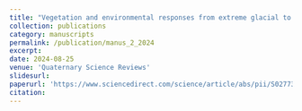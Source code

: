 ```yaml
---
title: "Vegetation and environmental responses from extreme glacial to extreme interglacial conditions in central Isla Grande de Chiloé (~42°S), northwestern Patagonia"
collection: publications
category: manuscripts
permalink: /publication/manus_2_2024
excerpt:
date: 2024-08-25
venue: 'Quaternary Science Reviews'
slidesurl: 
paperurl: 'https://www.sciencedirect.com/science/article/abs/pii/S0277379124004281?via%3Dihub'
citation: 
---
```

